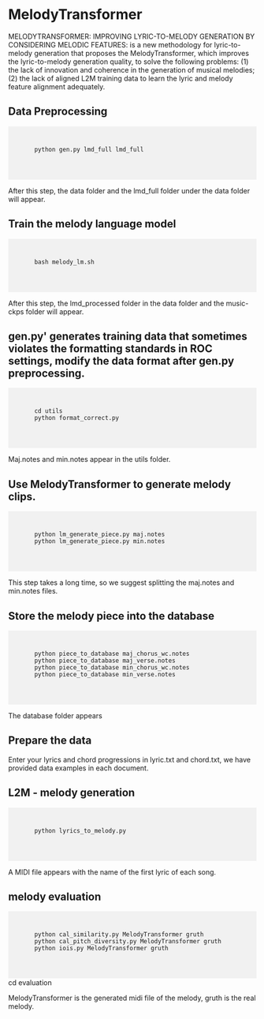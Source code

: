 # MelodyTransformer
MELODYTRANSFORMER: IMPROVING LYRIC-TO-MELODY GENERATION BY CONSIDERING MELODIC FEATURES: is a new methodology for lyric-to-melody generation that proposes the MelodyTransformer, which improves the lyric-to-melody generation quality, to solve the following problems: (1) the lack of innovation and coherence in the generation of musical melodies; (2) the lack of aligned L2M training data to learn the lyric and melody feature alignment adequately.

## Data Preprocessing
<div style="background-color: #f1f1f1; padding: 10px; font-size: 1em;">
  <pre>
    <code>
      python gen.py lmd_full lmd_full
    </code>
  </pre>
</div>

After this step, the data folder and the lmd_full folder under the data folder will appear.

## Train the melody language model
<div style="background-color: #f1f1f1; padding: 10px; font-size: 1em;">
  <pre>
    <code>
      bash melody_lm.sh
    </code>
  </pre>
</div>

After this step, the lmd_processed folder in the data folder and the music-ckps folder will appear.

## gen.py' generates training data that sometimes violates the formatting standards in ROC settings, modify the data format after gen.py preprocessing.
<div style="background-color: #f1f1f1; padding: 10px; font-size: 1em;">
  <pre>
    <code>
      cd utils
      python format_correct.py 
    </code>
  </pre>
</div>

Maj.notes and min.notes appear in the utils folder.

## Use MelodyTransformer to generate melody clips.
<div style="background-color: #f1f1f1; padding: 10px; font-size: 1em;">
  <pre>
    <code>
      python lm_generate_piece.py maj.notes
      python lm_generate_piece.py min.notes
    </code>
  </pre>
</div>

This step takes a long time, so we suggest splitting the maj.notes and min.notes files.

## Store the melody piece into the database
<div style="background-color: #f1f1f1; padding: 10px; font-size: 1em;">
  <pre>
    <code>
      python piece_to_database maj_chorus_wc.notes
      python piece_to_database maj_verse.notes
      python piece_to_database min_chorus_wc.notes
      python piece_to_database min_verse.notes
    </code>
  </pre>
</div>

The database folder appears

## Prepare the data
Enter your lyrics and chord progressions in lyric.txt and chord.txt, we have provided data examples in each document.

## L2M - melody generation
<div style="background-color: #f1f1f1; padding: 10px; font-size: 1em;">
  <pre>
    <code>
      python lyrics_to_melody.py
    </code>
  </pre>
</div>

A MIDI file appears with the name of the first lyric of each song.

## melody evaluation
<div style="background-color: #f1f1f1; padding: 10px; font-size: 1em;">
  <pre>
    <code>
      python cal_similarity.py MelodyTransformer gruth 
      python cal_pitch_diversity.py MelodyTransformer gruth
      python iois.py MelodyTransformer gruth
    </code>
  </pre>
</div>
cd evaluation

MelodyTransformer is the generated midi file of the melody, gruth is the real melody.

